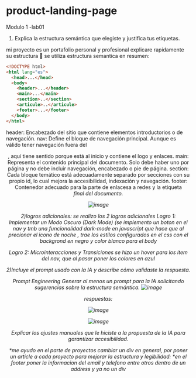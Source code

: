 # product-landing-page
Modulo 1 -lab01
1) Explica la estructura semántica que elegiste y justifica tus etiquetas.

mi proyecto es un portafolio personal y profesional explicare rapidamente su estructura 💯
se utiliza estructura semantica en resumen:
```html
<!DOCTYPE html>
<html lang="es">
  <head>...</head>
  <body>
    <header>...</header>
    <main>...</main>
    <section>..</section>
    <articule>..</articule>
    <footer>...</footer>
  </body>
</html>
```
header: Encabezado del sitio que contiene elementos introductorios o de navegación.
nav: Define el bloque de navegación principal. Aunque es válido tener navegación fuera del <header>, aquí tiene sentido porque está al inicio y contiene el logo y enlaces.
main: Representa el contenido principal del documento. Solo debe haber uno por página y no debe incluir navegación, encabezado o pie de página.
section: Cada bloque temático está adecuadamente separado por secciones con su propio id, lo cual mejora la accesibilidad, indexación y navegación.
footer: Contenedor adecuado para la parte de enlacesa a redes y la etiqueta <address> final del documento.




![image](https://github.com/user-attachments/assets/743e2e88-c538-4b4b-a842-82c340fa1d33)



2)logros adicionales:
se realizo los 2 logros adicionales
Logro 1: Implementar un Modo Oscuro (Dark Mode)
(se implemento un boton en el nav y tmb una funcionalidad dark-mode en javascript que hace que al precionar el icono de noche , trae los estilos 
configurados en el css con el backgrond en negro y color blanco para el body 

Logro 2: Microinteracciones y Transiciones
se hizo un hover para los item del nav, que al pasar poner los colores en azul


2)Incluye el prompt usado con la IA y describe cómo validaste la respuesta.

Prompt Engineering
Generar al menos un prompt para la IA solicitando sugerencias sobre la estructura semántica.
![image](https://github.com/user-attachments/assets/73dc89b6-48c3-49b6-81fc-752b7915c361)


respuestas:

![image](https://github.com/user-attachments/assets/8bb65e18-d68a-48a2-8bbb-8fc606055fae)

![image](https://github.com/user-attachments/assets/6ef89a6a-bec5-44a3-a3a2-1c1f10621ad7)


Explicar los ajustes manuales que le hiciste a la propuesta de la IA para garantizar accesibilidad.

*me ayudo en el parte de proyectos cambiar un div en general, por poner un article a cada proyecto  para mejorar la estructura y legibilidad:
*en el footer poner la informacion del email y telefono entre otros dentro de un address y ya no un div
